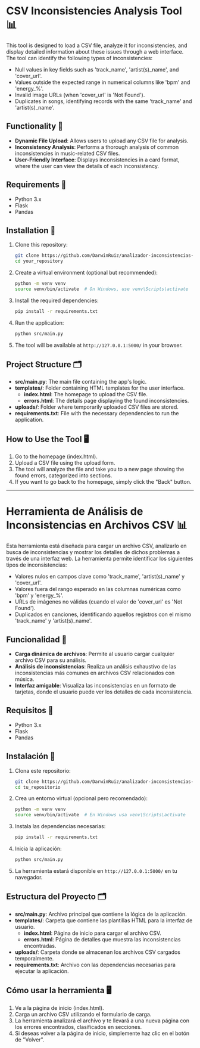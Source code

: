 
# CSV Inconsistencies Analysis Tool 📊

This tool is designed to load a CSV file, analyze it for inconsistencies, and display detailed information about these issues through a web interface. The tool can identify the following types of inconsistencies:

- Null values in key fields such as 'track_name', 'artist(s)_name', and 'cover_url'.
- Values outside the expected range in numerical columns like 'bpm' and 'energy_%'.
- Invalid image URLs (when 'cover_url' is 'Not Found').
- Duplicates in songs, identifying records with the same 'track_name' and 'artist(s)_name'.

## Functionality 🚀

- **Dynamic File Upload**: Allows users to upload any CSV file for analysis.
- **Inconsistency Analysis**: Performs a thorough analysis of common inconsistencies in music-related CSV files.
- **User-Friendly Interface**: Displays inconsistencies in a card format, where the user can view the details of each inconsistency.

## Requirements 📜

- Python 3.x
- Flask
- Pandas

## Installation 🔧

1. Clone this repository:

   ```bash
   git clone https://github.com/DarwinRuiz/analizador-inconsistencias-datos-add.git
   cd your_repository
   ```

2. Create a virtual environment (optional but recommended):

   ```bash
   python -m venv venv
   source venv/bin/activate  # On Windows, use venv\Scripts\activate
   ```

3. Install the required dependencies:

   ```bash
   pip install -r requirements.txt
   ```

4. Run the application:

   ```bash
   python src/main.py
   ```

5. The tool will be available at `http://127.0.0.1:5000/` in your browser.

## Project Structure 🗂️

- **src/main.py**: The main file containing the app's logic.
- **templates/**: Folder containing HTML templates for the user interface.
  - **index.html**: The homepage to upload the CSV file.
  - **errors.html**: The details page displaying the found inconsistencies.
- **uploads/**: Folder where temporarily uploaded CSV files are stored.
- **requirements.txt**: File with the necessary dependencies to run the application.

## How to Use the Tool 🖥️

1. Go to the homepage (index.html).
2. Upload a CSV file using the upload form.
3. The tool will analyze the file and take you to a new page showing the found errors, categorized into sections.
4. If you want to go back to the homepage, simply click the "Back" button.


---

# Herramienta de Análisis de Inconsistencias en Archivos CSV 📊

Esta herramienta está diseñada para cargar un archivo CSV, analizarlo en busca de inconsistencias y mostrar los detalles de dichos problemas a través de una interfaz web. La herramienta permite identificar los siguientes tipos de inconsistencias:

- Valores nulos en campos clave como 'track_name', 'artist(s)_name' y 'cover_url'.
- Valores fuera del rango esperado en las columnas numéricas como 'bpm' y 'energy_%'.
- URLs de imágenes no válidas (cuando el valor de 'cover_url' es 'Not Found').
- Duplicados en canciones, identificando aquellos registros con el mismo 'track_name' y 'artist(s)_name'.

## Funcionalidad 🚀

- **Carga dinámica de archivos**: Permite al usuario cargar cualquier archivo CSV para su análisis.
- **Análisis de inconsistencias**: Realiza un análisis exhaustivo de las inconsistencias más comunes en archivos CSV relacionados con música.
- **Interfaz amigable**: Visualiza las inconsistencias en un formato de tarjetas, donde el usuario puede ver los detalles de cada inconsistencia.

## Requisitos 📜

- Python 3.x
- Flask
- Pandas

## Instalación 🔧

1. Clona este repositorio:

   ```bash
   git clone https://github.com/DarwinRuiz/analizador-inconsistencias-datos-add.git
   cd tu_repositorio
   ```

2. Crea un entorno virtual (opcional pero recomendado):

   ```bash
   python -m venv venv
   source venv/bin/activate  # En Windows usa venv\Scripts\activate
   ```

3. Instala las dependencias necesarias:

   ```bash
   pip install -r requirements.txt
   ```

4. Inicia la aplicación:

   ```bash
   python src/main.py
   ```

5. La herramienta estará disponible en `http://127.0.0.1:5000/` en tu navegador.

## Estructura del Proyecto 🗂️

- **src/main.py**: Archivo principal que contiene la lógica de la aplicación.
- **templates/**: Carpeta que contiene las plantillas HTML para la interfaz de usuario.
  - **index.html**: Página de inicio para cargar el archivo CSV.
  - **errors.html**: Página de detalles que muestra las inconsistencias encontradas.
- **uploads/**: Carpeta donde se almacenan los archivos CSV cargados temporalmente.
- **requirements.txt**: Archivo con las dependencias necesarias para ejecutar la aplicación.

## Cómo usar la herramienta 🖥️

1. Ve a la página de inicio (index.html).
2. Carga un archivo CSV utilizando el formulario de carga.
3. La herramienta analizará el archivo y te llevará a una nueva página con los errores encontrados, clasificados en secciones.
4. Si deseas volver a la página de inicio, simplemente haz clic en el botón de "Volver".